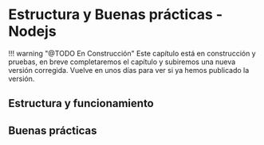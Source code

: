 # Estructura y Buenas prácticas - Nodejs

!!! warning "@TODO En Construcción"
    Este capítulo está en construcción y pruebas, en breve completaremos el capítulo y subiremos una nueva versión corregida. Vuelve en unos días para ver si ya hemos publicado la versión.


## Estructura y funcionamiento

## Buenas prácticas

